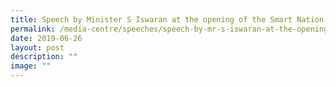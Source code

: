 ```yaml
---
title: Speech by Minister S Iswaran at the opening of the Smart Nation Summit
permalink: /media-centre/speeches/speech-by-mr-s-iswaran-at-the-opening-of-the-smart-nation-summit/
date: 2019-06-26
layout: post
description: ""
image: ""
---
```

